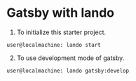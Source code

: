 # Gatsby with lando

1. To initialize this starter project.
```console
user@localmachine: lando start
```

2. To use development mode of gatsby.
```console
user@localmachine: lando gatsby:develop
```

